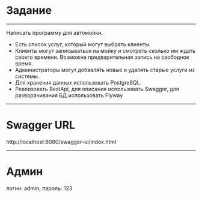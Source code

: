# Задание
***

Написать программу для автомойки.

- Есть список услуг, который могут выбрать клиенты.
- Клиенты могут записываться на мойку и смотреть сколько им ждать своего времени. Возможна предварительная запись на свободное время.
- Администраторы могут добавлять новые и удалять старые услуги из системы.
- Для хранения данных использовать PostgreSQL.
- Реализовать RestApi, для описания использовать Swagger,
для разворачивания БД использовать Flyway
***

# Swagger URL
http://localhost:8080/swagger-ui/index.html
***
# Админ
логин: admin; пароль: 123